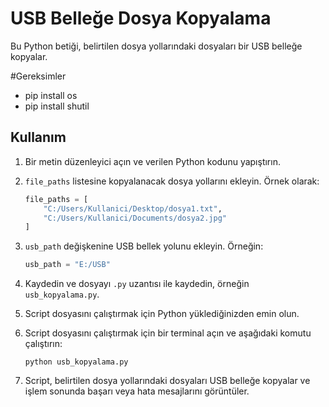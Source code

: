 # USB Belleğe Dosya Kopyalama

Bu Python betiği, belirtilen dosya yollarındaki dosyaları bir USB belleğe kopyalar.


#Gereksimler
- pip install os
- pip install shutil



## Kullanım

1. Bir metin düzenleyici açın ve verilen Python kodunu yapıştırın.

2. `file_paths` listesine kopyalanacak dosya yollarını ekleyin. Örnek olarak:

    ```python
    file_paths = [
        "C:/Users/Kullanici/Desktop/dosya1.txt",
        "C:/Users/Kullanici/Documents/dosya2.jpg"
    ]
    ```

3. `usb_path` değişkenine USB bellek yolunu ekleyin. Örneğin:

    ```python
    usb_path = "E:/USB"
    ```

4. Kaydedin ve dosyayı `.py` uzantısı ile kaydedin, örneğin `usb_kopyalama.py`.

5. Script dosyasını çalıştırmak için Python yüklediğinizden emin olun.

6. Script dosyasını çalıştırmak için bir terminal açın ve aşağıdaki komutu çalıştırın:

    ```shell
    python usb_kopyalama.py
    ```

7. Script, belirtilen dosya yollarındaki dosyaları USB belleğe kopyalar ve işlem sonunda başarı veya hata mesajlarını görüntüler.

